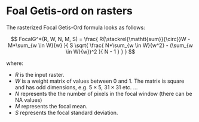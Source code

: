 # Foal Getis-ord on rasters

The rasterized Focal Getis-Ord formula looks as follows:

$$
FocalG^*(R, W, N, M, S) =
    \frac{
        R{\stackrel{\mathtt{sum}}{\circ}}W
        - M*\sum_{w \in W}{w}
    }{
        S \sqrt{
          \frac{
            N*\sum_{w \in W}{w^2} - (\sum_{w \in W}{w})^2
          }{
            N - 1
          }
        }
    }
$$

where:

- $R$ is the input raster.
- $W$ is a weight matrix of values between 0 and 1.
  The matrix is square and has odd dimensions, e.g. $5 \times 5$, $31 \times 31$ etc. ...
- $N$ represents the the number of pixels in the focal window (there can be NA values)
- $M$ represents the focal mean.
- $S$ represents the focal standard deviation.
